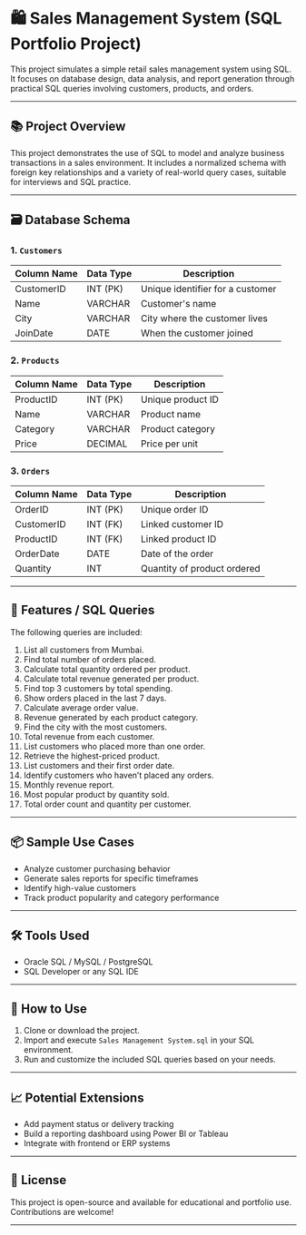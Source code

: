 # 🛍️ Sales Management System (SQL Portfolio Project)

This project simulates a simple retail sales management system using SQL. It focuses on database design, data analysis, and report generation through practical SQL queries involving customers, products, and orders.

---

## 📚 Project Overview

This project demonstrates the use of SQL to model and analyze business transactions in a sales environment. It includes a normalized schema with foreign key relationships and a variety of real-world query cases, suitable for interviews and SQL practice.

---

## 🗃️ Database Schema

### 1. `Customers`
| Column Name | Data Type | Description                  |
|-------------|-----------|------------------------------|
| CustomerID  | INT (PK)  | Unique identifier for a customer |
| Name        | VARCHAR   | Customer's name              |
| City        | VARCHAR   | City where the customer lives|
| JoinDate    | DATE      | When the customer joined     |

### 2. `Products`
| Column Name | Data Type | Description                  |
|-------------|-----------|------------------------------|
| ProductID   | INT (PK)  | Unique product ID            |
| Name        | VARCHAR   | Product name                 |
| Category    | VARCHAR   | Product category             |
| Price       | DECIMAL   | Price per unit               |

### 3. `Orders`
| Column Name | Data Type | Description                      |
|-------------|-----------|----------------------------------|
| OrderID     | INT (PK)  | Unique order ID                  |
| CustomerID  | INT (FK)  | Linked customer ID               |
| ProductID   | INT (FK)  | Linked product ID                |
| OrderDate   | DATE      | Date of the order                |
| Quantity    | INT       | Quantity of product ordered      |

---

## 🧠 Features / SQL Queries

The following queries are included:

1. List all customers from Mumbai.
2. Find total number of orders placed.
3. Calculate total quantity ordered per product.
4. Calculate total revenue generated per product.
5. Find top 3 customers by total spending.
6. Show orders placed in the last 7 days.
7. Calculate average order value.
8. Revenue generated by each product category.
9. Find the city with the most customers.
10. Total revenue from each customer.
11. List customers who placed more than one order.
12. Retrieve the highest-priced product.
13. List customers and their first order date.
14. Identify customers who haven’t placed any orders.
15. Monthly revenue report.
16. Most popular product by quantity sold.
17. Total order count and quantity per customer.

---

## 📦 Sample Use Cases

- Analyze customer purchasing behavior
- Generate sales reports for specific timeframes
- Identify high-value customers
- Track product popularity and category performance

---

## 🛠️ Tools Used

- Oracle SQL / MySQL / PostgreSQL
- SQL Developer or any SQL IDE

---

## 🚀 How to Use

1. Clone or download the project.
2. Import and execute `Sales Management System.sql` in your SQL environment.
3. Run and customize the included SQL queries based on your needs.

---

## 📈 Potential Extensions

- Add payment status or delivery tracking
- Build a reporting dashboard using Power BI or Tableau
- Integrate with frontend or ERP systems

---

## 📄 License

This project is open-source and available for educational and portfolio use. Contributions are welcome!

---

